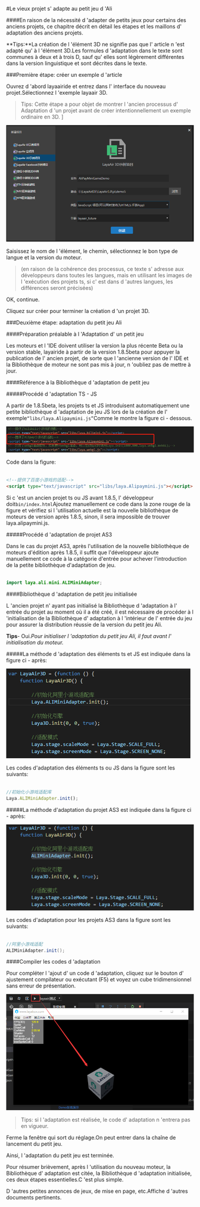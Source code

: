 #Le vieux projet s' adapte au petit jeu d 'Ali

####En raison de la nécessité d 'adapter de petits jeux pour certains des anciens projets, ce chapitre décrit en détail les étapes et les maillons d' adaptation des anciens projets.

**Tips:**La création de l 'élément 3D ne signifie pas que l' article n 'est adapté qu' à l 'élément 3D.Les formules d 'adaptation dans le texte sont communes à deux et à trois D, sauf qu' elles sont légèrement différentes dans la version linguistique et sont décrites dans le texte.



###Première étape: créer un exemple d 'article

Ouvrez d 'abord layaairide et entrez dans l' interface du nouveau projet.Sélectionnez l 'exemple layaair 3D.

> Tips: Cette étape a pour objet de montrer l 'ancien processus d' Adaptation d 'un projet avant de créer intentionnellement un exemple ordinaire en 3D.
]

![图1](img/baidu3.png) 


Saisissez le nom de l 'élément, le chemin, sélectionnez le bon type de langue et la version du moteur.

> (en raison de la cohérence des processus, ce texte s' adresse aux développeurs dans toutes les langues, mais en utilisant les images de l 'exécution des projets ts, si c' est dans d 'autres langues, les différences seront précisées)

OK, continue.

Cliquez sur créer pour terminer la création d 'un projet 3D.



###Deuxième étape: adaptation du petit jeu Ali

####Préparation préalable à l 'Adaptation d' un petit jeu

Les moteurs et l 'IDE doivent utiliser la version la plus récente Beta ou la version stable, layairide à partir de la version 1.8.5beta pour appuyer la publication de l' ancien projet, de sorte que l 'ancienne version de l' IDE et la Bibliothèque de moteur ne sont pas mis à jour, n 'oubliez pas de mettre à jour.



####Référence à la Bibliothèque d 'adaptation de petit jeu

#####Procédé d 'adaptation TS - JS

A partir de 1.8.5beta, les projets ts et JS introduisent automatiquement une petite bibliothèque d 'adaptation de jeu JS lors de la création de l' exemple`“libs/laya.Alipaymini.js”`Comme le montre la figure ci - dessous.

![图](img/baidu4.png) 


Code dans la figure:


```html

<!--提供了百度小游戏的适配-->
<script type="text/javascript" src="libs/laya.Alipaymini.js"></script>
```


Si c 'est un ancien projet ts ou JS avant 1.8.5, l' développeur doit`bin/index.html`Ajoutez manuellement ce code dans la zone rouge de la figure et vérifiez si l 'utilisation actuelle est la nouvelle bibliothèque de moteurs de version après 1.8.5, sinon, il sera impossible de trouver laya.alipaymini.js.

#####Procédé d 'adaptation de projet AS3

Dans le cas du projet AS3, après l'utilisation de la nouvelle bibliothèque de moteurs d'édition après 1.8.5, il suffit que l'développeur ajoute manuellement ce code à la catégorie d'entrée pour achever l'introduction de la petite bibliothèque d'adaptation de jeu.


```java

import laya.ali.mini.ALIMiniAdapter;
```



####Bibliothèque d 'adaptation de petit jeu initialisée

L 'ancien projet n' ayant pas initialisé la Bibliothèque d 'adaptation à l' entrée du projet au moment où il a été créé, il est nécessaire de procéder à l 'initialisation de la Bibliothèque d' adaptation à l 'intérieur de l' entrée du jeu pour assurer la distribution réussie de la version du petit jeu Ali.

**Tips**- Oui.*Pour initialiser l 'adaptation du petit jeu Ali, il faut avant l' initialisation du moteur.*

#####La méthode d 'adaptation des éléments ts et JS est indiquée dans la figure ci - après:

![图](img/baidu5.png) 


Les codes d'adaptation des éléments ts ou JS dans la figure sont les suivants:


```typescript

//初始化小游戏适配库
Laya.ALIMiniAdapter.init();
```


#####La méthode d'adaptation du projet AS3 est indiquée dans la figure ci - après:

![图](img/baidu6.png) 


Les codes d'adaptation pour les projets AS3 dans la figure sont les suivants:


```java

//阿里小游戏适配
ALIMiniAdapter.init(); 
```




####Compiler les codes d 'adaptation

Pour compléter l 'ajout d' un code d 'adaptation, cliquez sur le bouton d' ajustement compilateur ou exécutant (F5) et voyez un cube tridimensionnel sans erreur de présentation.

![图2](img/2.png) 


> Tips: si l 'adaptation est réalisée, le code d' adaptation n 'entrera pas en vigueur.

Ferme la fenêtre qui sort du réglage.On peut entrer dans la chaîne de lancement du petit jeu.

Ainsi, l 'adaptation du petit jeu est terminée.

Pour résumer brièvement, après l 'utilisation du nouveau moteur, la Bibliothèque d' adaptation est citée, la Bibliothèque d 'adaptation initialisée, ces deux étapes essentielles.C 'est plus simple.

D 'autres petites annonces de jeux, de mise en page, etc.Affiche d 'autres documents pertinents.


